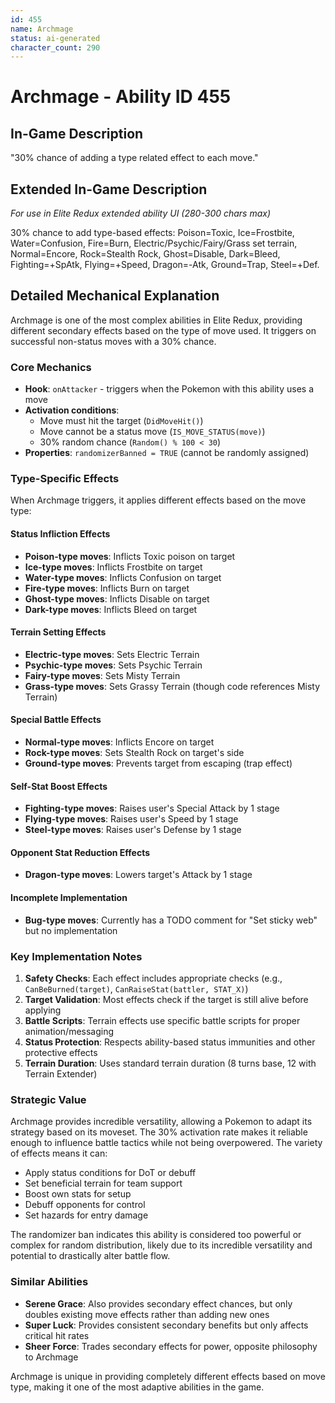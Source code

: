 ```yaml
---
id: 455
name: Archmage
status: ai-generated
character_count: 290
---
```


# Archmage - Ability ID 455

## In-Game Description
"30% chance of adding a type related effect to each move."

## Extended In-Game Description
*For use in Elite Redux extended ability UI (280-300 chars max)*

30% chance to add type-based effects: Poison=Toxic, Ice=Frostbite, Water=Confusion, Fire=Burn, Electric/Psychic/Fairy/Grass set terrain, Normal=Encore, Rock=Stealth Rock, Ghost=Disable, Dark=Bleed, Fighting=+SpAtk, Flying=+Speed, Dragon=-Atk, Ground=Trap, Steel=+Def.

## Detailed Mechanical Explanation

Archmage is one of the most complex abilities in Elite Redux, providing different secondary effects based on the type of move used. It triggers on successful non-status moves with a 30% chance.

### Core Mechanics
- **Hook**: `onAttacker` - triggers when the Pokemon with this ability uses a move
- **Activation conditions**:
  - Move must hit the target (`DidMoveHit()`)
  - Move cannot be a status move (`IS_MOVE_STATUS(move)`)
  - 30% random chance (`Random() % 100 < 30`)
- **Properties**: `randomizerBanned = TRUE` (cannot be randomly assigned)

### Type-Specific Effects

When Archmage triggers, it applies different effects based on the move type:

#### Status Infliction Effects
- **Poison-type moves**: Inflicts Toxic poison on target
- **Ice-type moves**: Inflicts Frostbite on target
- **Water-type moves**: Inflicts Confusion on target
- **Fire-type moves**: Inflicts Burn on target
- **Ghost-type moves**: Inflicts Disable on target
- **Dark-type moves**: Inflicts Bleed on target

#### Terrain Setting Effects
- **Electric-type moves**: Sets Electric Terrain
- **Psychic-type moves**: Sets Psychic Terrain
- **Fairy-type moves**: Sets Misty Terrain
- **Grass-type moves**: Sets Grassy Terrain (though code references Misty Terrain)

#### Special Battle Effects
- **Normal-type moves**: Inflicts Encore on target
- **Rock-type moves**: Sets Stealth Rock on target's side
- **Ground-type moves**: Prevents target from escaping (trap effect)

#### Self-Stat Boost Effects
- **Fighting-type moves**: Raises user's Special Attack by 1 stage
- **Flying-type moves**: Raises user's Speed by 1 stage
- **Steel-type moves**: Raises user's Defense by 1 stage

#### Opponent Stat Reduction Effects
- **Dragon-type moves**: Lowers target's Attack by 1 stage

#### Incomplete Implementation
- **Bug-type moves**: Currently has a TODO comment for "Set sticky web" but no implementation

### Key Implementation Notes

1. **Safety Checks**: Each effect includes appropriate checks (e.g., `CanBeBurned(target)`, `CanRaiseStat(battler, STAT_X)`)
2. **Target Validation**: Most effects check if the target is still alive before applying
3. **Battle Scripts**: Terrain effects use specific battle scripts for proper animation/messaging
4. **Status Protection**: Respects ability-based status immunities and other protective effects
5. **Terrain Duration**: Uses standard terrain duration (8 turns base, 12 with Terrain Extender)

### Strategic Value

Archmage provides incredible versatility, allowing a Pokemon to adapt its strategy based on its moveset. The 30% activation rate makes it reliable enough to influence battle tactics while not being overpowered. The variety of effects means it can:
- Apply status conditions for DoT or debuff
- Set beneficial terrain for team support
- Boost own stats for setup
- Debuff opponents for control
- Set hazards for entry damage

The randomizer ban indicates this ability is considered too powerful or complex for random distribution, likely due to its incredible versatility and potential to drastically alter battle flow.

### Similar Abilities
- **Serene Grace**: Also provides secondary effect chances, but only doubles existing move effects rather than adding new ones
- **Super Luck**: Provides consistent secondary benefits but only affects critical hit rates
- **Sheer Force**: Trades secondary effects for power, opposite philosophy to Archmage

Archmage is unique in providing completely different effects based on move type, making it one of the most adaptive abilities in the game.

